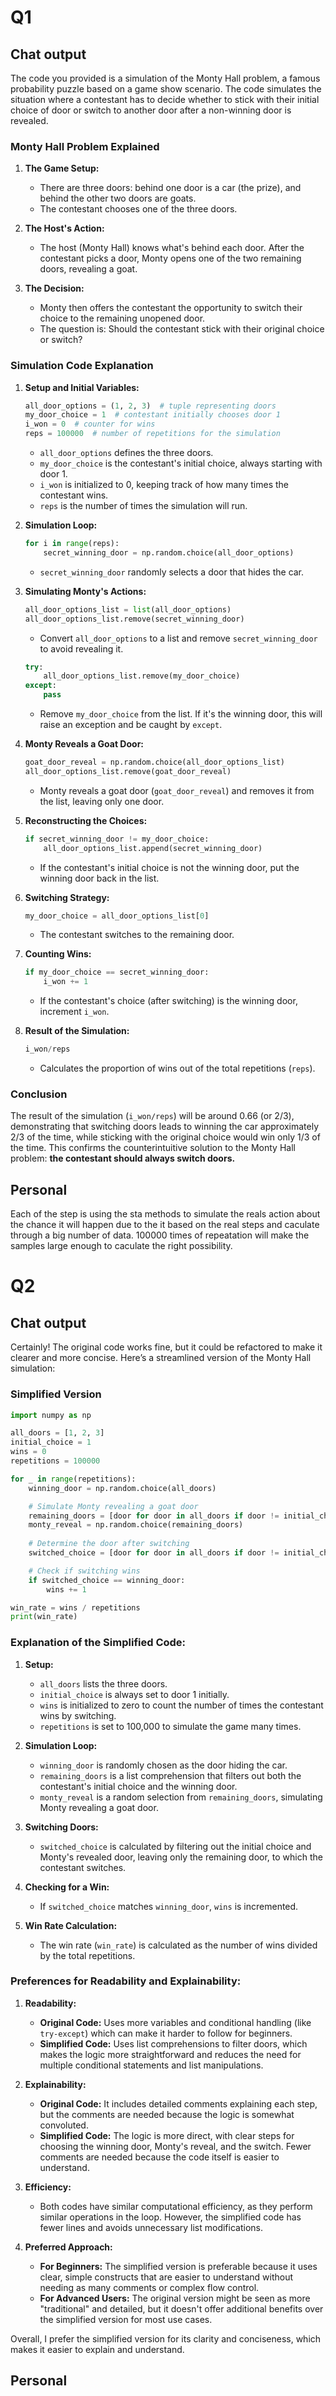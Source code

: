 # Q1
## Chat output

The code you provided is a simulation of the Monty Hall problem, a famous probability puzzle based on a game show scenario. The code simulates the situation where a contestant has to decide whether to stick with their initial choice of door or switch to another door after a non-winning door is revealed.

### Monty Hall Problem Explained

1. **The Game Setup:**
   - There are three doors: behind one door is a car (the prize), and behind the other two doors are goats.
   - The contestant chooses one of the three doors.

2. **The Host's Action:**
   - The host (Monty Hall) knows what's behind each door. After the contestant picks a door, Monty opens one of the two remaining doors, revealing a goat.

3. **The Decision:**
   - Monty then offers the contestant the opportunity to switch their choice to the remaining unopened door.
   - The question is: Should the contestant stick with their original choice or switch?

### Simulation Code Explanation

1. **Setup and Initial Variables:**
   ```python
   all_door_options = (1, 2, 3)  # tuple representing doors
   my_door_choice = 1  # contestant initially chooses door 1
   i_won = 0  # counter for wins
   reps = 100000  # number of repetitions for the simulation
   ```
   - `all_door_options` defines the three doors.
   - `my_door_choice` is the contestant's initial choice, always starting with door 1.
   - `i_won` is initialized to 0, keeping track of how many times the contestant wins.
   - `reps` is the number of times the simulation will run.

2. **Simulation Loop:**
   ```python
   for i in range(reps):
       secret_winning_door = np.random.choice(all_door_options)
   ```
   - `secret_winning_door` randomly selects a door that hides the car.

3. **Simulating Monty's Actions:**
   ```python
   all_door_options_list = list(all_door_options)
   all_door_options_list.remove(secret_winning_door)
   ```
   - Convert `all_door_options` to a list and remove `secret_winning_door` to avoid revealing it.

   ```python
   try:
       all_door_options_list.remove(my_door_choice)
   except:
       pass
   ```
   - Remove `my_door_choice` from the list. If it's the winning door, this will raise an exception and be caught by `except`.

4. **Monty Reveals a Goat Door:**
   ```python
   goat_door_reveal = np.random.choice(all_door_options_list)
   all_door_options_list.remove(goat_door_reveal)
   ```
   - Monty reveals a goat door (`goat_door_reveal`) and removes it from the list, leaving only one door.

5. **Reconstructing the Choices:**
   ```python
   if secret_winning_door != my_door_choice:
       all_door_options_list.append(secret_winning_door)
   ```
   - If the contestant's initial choice is not the winning door, put the winning door back in the list.

6. **Switching Strategy:**
   ```python
   my_door_choice = all_door_options_list[0]
   ```
   - The contestant switches to the remaining door.

7. **Counting Wins:**
   ```python
   if my_door_choice == secret_winning_door:
       i_won += 1
   ```
   - If the contestant's choice (after switching) is the winning door, increment `i_won`.

8. **Result of the Simulation:**
   ```python
   i_won/reps
   ```
   - Calculates the proportion of wins out of the total repetitions (`reps`).

### Conclusion

The result of the simulation (`i_won/reps`) will be around 0.66 (or 2/3), demonstrating that switching doors leads to winning the car approximately 2/3 of the time, while sticking with the original choice would win only 1/3 of the time. This confirms the counterintuitive solution to the Monty Hall problem: **the contestant should always switch doors.**

## Personal

Each of the step is using the sta methods to simulate the reals action about the chance it will happen due to the it based on the real steps and caculate through a big number of data.
100000 times of repeatation will make the samples large enough to caculate the right possibility.

# Q2
## Chat output

Certainly! The original code works fine, but it could be refactored to make it clearer and more concise. Here’s a streamlined version of the Monty Hall simulation:

### Simplified Version

```python
import numpy as np

all_doors = [1, 2, 3]
initial_choice = 1
wins = 0
repetitions = 100000

for _ in range(repetitions):
    winning_door = np.random.choice(all_doors)

    # Simulate Monty revealing a goat door
    remaining_doors = [door for door in all_doors if door != initial_choice and door != winning_door]
    monty_reveal = np.random.choice(remaining_doors)
    
    # Determine the door after switching
    switched_choice = [door for door in all_doors if door != initial_choice and door != monty_reveal][0]

    # Check if switching wins
    if switched_choice == winning_door:
        wins += 1

win_rate = wins / repetitions
print(win_rate)
```

### Explanation of the Simplified Code:

1. **Setup:**
   - `all_doors` lists the three doors.
   - `initial_choice` is always set to door 1 initially.
   - `wins` is initialized to zero to count the number of times the contestant wins by switching.
   - `repetitions` is set to 100,000 to simulate the game many times.

2. **Simulation Loop:**
   - `winning_door` is randomly chosen as the door hiding the car.
   - `remaining_doors` is a list comprehension that filters out both the contestant's initial choice and the winning door.
   - `monty_reveal` is a random selection from `remaining_doors`, simulating Monty revealing a goat door.

3. **Switching Doors:**
   - `switched_choice` is calculated by filtering out the initial choice and Monty's revealed door, leaving only the remaining door, to which the contestant switches.

4. **Checking for a Win:**
   - If `switched_choice` matches `winning_door`, `wins` is incremented.

5. **Win Rate Calculation:**
   - The win rate (`win_rate`) is calculated as the number of wins divided by the total repetitions.

### Preferences for Readability and Explainability:

1. **Readability:**
   - **Original Code:** Uses more variables and conditional handling (like `try-except`) which can make it harder to follow for beginners.
   - **Simplified Code:** Uses list comprehensions to filter doors, which makes the logic more straightforward and reduces the need for multiple conditional statements and list manipulations.

2. **Explainability:**
   - **Original Code:** It includes detailed comments explaining each step, but the comments are needed because the logic is somewhat convoluted.
   - **Simplified Code:** The logic is more direct, with clear steps for choosing the winning door, Monty's reveal, and the switch. Fewer comments are needed because the code itself is easier to understand.

3. **Efficiency:**
   - Both codes have similar computational efficiency, as they perform similar operations in the loop. However, the simplified code has fewer lines and avoids unnecessary list modifications.

4. **Preferred Approach:**
   - **For Beginners:** The simplified version is preferable because it uses clear, simple constructs that are easier to understand without needing as many comments or complex flow control.
   - **For Advanced Users:** The original version might be seen as more "traditional" and detailed, but it doesn't offer additional benefits over the simplified version for most use cases.

Overall, I prefer the simplified version for its clarity and conciseness, which makes it easier to explain and understand.

## Personal 
